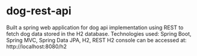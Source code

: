 # dog-rest-api
Built a spring web application for dog api implementation using REST to fetch dog data stored in the H2 database.
Technologies used: Spring Boot, Spring MVC, Spring Data JPA, H2, REST
H2 console can be accessed at: http://localhost:8080/h2

